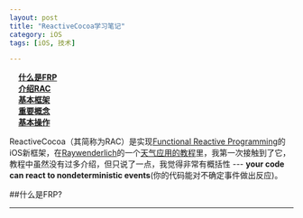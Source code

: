 ```yaml
---
layout: post  
title: "ReactiveCocoa学习笔记"  
category: iOS   
tags: [iOS, 技术]  

---
```


&nbsp;&nbsp;&nbsp;&nbsp;[**什么是FRP**](#introduce_FRP)  
&nbsp;&nbsp;&nbsp;&nbsp;[**介绍RAC**](#introduce_RAC)  
&nbsp;&nbsp;&nbsp;&nbsp;[**基本框架**](#Framework)  
&nbsp;&nbsp;&nbsp;&nbsp;[**重要概念**](#important_idea)  
&nbsp;&nbsp;&nbsp;&nbsp;[**基本操作**](#basic_operator)  

ReactiveCocoa（其简称为RAC）是实现[Functional Reactive Programming](http://en.wikipedia.org/wiki/Functional_reactive_programming)的iOS新框架，在[Raywenderlich](http://www.raywenderlich.com/)的一个[天气应用的教程](http://www.raywenderlich.com/55384/ios-7-best-practices-part-1)里，我第一次接触到了它，教程中虽然没有过多介绍，但只说了一点，我觉得非常有概括性 --- **your code can react to nondeterministic events**(你的代码能对不确定事件做出反应)。

<a id='introduce' name='introduce_FRP'> </a>
##什么是FRP?



---